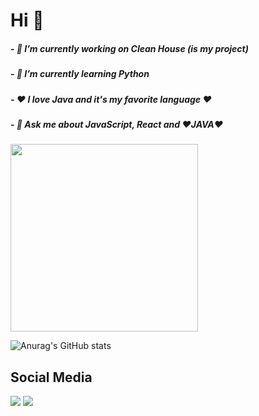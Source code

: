 




 <h1> Hi 👋 </h1>
<h5>- 🔭 I’m currently working on Clean House (is my project)</h5>
<h5>- 🌱 I’m currently learning Python</h5> 
<h5>- ❤️ I love Java and it's my favorite language ❤️</h5>  
<h5>- 💬 Ask me about JavaScript, React and ❤️JAVA❤️</h5>    

<img src="https://ouch-cdn.icons8.com/preview/812/6f20c062-d79f-4269-b43e-9d8510fedacc.png" width=300 height=300/> 


 ![Anurag's GitHub stats](https://github-readme-stats.vercel.app/api?username=anuraghazra&show_icons=true&theme=dracula)
      
Social Media      
-------------------------------------------------------------------------------------------------------      
[<img src="https://img.shields.io/badge/linkedin-%230077B5.svg?&style=for-the-badge&logo=linkedin&logoColor=white" />](https://www.linkedin.com/in/rian-m-9535b9116/) [<img src = "https://img.shields.io/badge/instagram-%23E4405F.svg?&style=for-the-badge&logo=instagram&logoColor=white">](https://www.instagram.com/rian_mendes5/)      
